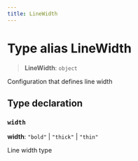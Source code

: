 ```yaml
---
title: LineWidth
---
```


# Type alias LineWidth

> **LineWidth**: `object`

Configuration that defines line width

## Type declaration

### `width`

**width**: `"bold"` \| `"thick"` \| `"thin"`

Line width type

